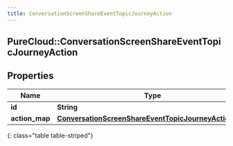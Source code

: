 ```yaml
---
title: ConversationScreenShareEventTopicJourneyAction
---
```

## PureCloud::ConversationScreenShareEventTopicJourneyAction

## Properties

|Name | Type | Description | Notes|
|------------ | ------------- | ------------- | -------------|
| **id** | **String** |  | [optional] |
| **action_map** | [**ConversationScreenShareEventTopicJourneyActionMap**](ConversationScreenShareEventTopicJourneyActionMap.html) |  | [optional] |
{: class="table table-striped"}


